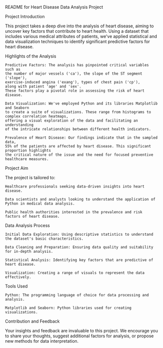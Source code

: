README for Heart Disease Data Analysis Project

Project Introduction

This project takes a deep dive into the analysis of heart disease, aiming to uncover key factors that contribute to heart health. Using a dataset that includes various medical attributes of patients, we've applied statistical and data visualization techniques to identify significant predictive factors for heart disease.

Highlights of the Analysis

    Predictive Factors: The analysis has pinpointed critical variables such as 
    the number of major vessels ('ca'), the slope of the ST segment ('slope'), 
    exercise-induced angina ('exang'), types of chest pain ('cp'), 
    along with patient 'age' and 'sex'. 
    These factors play a pivotal role in assessing the risk of heart disease.

    Data Visualization: We've employed Python and its libraries Matplotlib and Seaborn 
    to create a suite of visualizations. These range from histograms to complex correlation heatmaps, 
    offering a visual exploration of the data and facilitating an understanding 
    of the intricate relationships between different health indicators.

    Prevalence of Heart Disease: Our findings indicate that in the sampled data, 
    55% of the patients are affected by heart disease. This significant proportion highlights 
    the critical nature of the issue and the need for focused preventive healthcare measures.

Project Aim

The project is tailored to:

    Healthcare professionals seeking data-driven insights into heart disease.
    
    Data scientists and analysts looking to understand the application of Python in medical data analysis.
    
    Public health authorities interested in the prevalence and risk factors of heart disease.

Data Analysis Process

    Initial Data Exploration: Using descriptive statistics to understand the dataset's basic characteristics.
    
    Data Cleaning and Preparation: Ensuring data quality and suitability for in-depth analysis.
    
    Statistical Analysis: Identifying key factors that are predictive of heart disease.
    
    Visualization: Creating a range of visuals to represent the data effectively.

Tools Used

    Python: The programming language of choice for data processing and analysis.
    
    Matplotlib and Seaborn: Python libraries used for creating visualizations.

Contribution and Feedback

Your insights and feedback are invaluable to this project. We encourage you to share your thoughts, suggest additional factors for analysis, or propose new methods for data interpretation.
